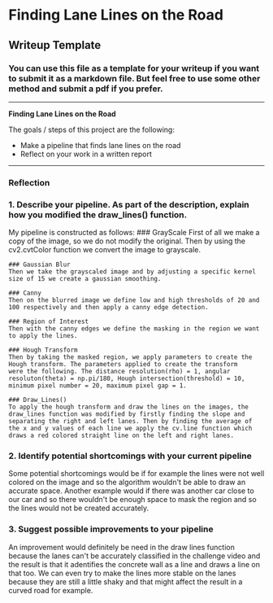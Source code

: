 # **Finding Lane Lines on the Road** 

## Writeup Template

### You can use this file as a template for your writeup if you want to submit it as a markdown file. But feel free to use some other method and submit a pdf if you prefer.

---

**Finding Lane Lines on the Road**

The goals / steps of this project are the following:
* Make a pipeline that finds lane lines on the road
* Reflect on your work in a written report


[//]: # (Image References)

[image1]: ./examples/grayscale.jpg "Grayscale"

---

### Reflection

### 1. Describe your pipeline. As part of the description, explain how you modified the draw_lines() function.

My pipeline is constructed as follows:
    ### GrayScale
    First of all we make a copy of the image, so we do not modify the original. Then by using the cv2.cvtColor function we convert the
    image to grayscale.
    
    ### Gaussian Blur
    Then we take the grayscaled image and by adjusting a specific kernel size of 15 we create a gaussian smoothing.
    
    ### Canny
    Then on the blurred image we define low and high thresholds of 20 and 100 respectively and then apply a canny edge detection.
    
    ### Region of Interest
    Then with the canny edges we define the masking in the region we want to apply the lines.
    
    ### Hough Transform
    Then by taking the masked region, we apply parameters to create the Hough transform. The parameters applied to create the transform
    were the following. The distance resolution(rho) = 1, angular resoluton(theta) = np.pi/180, Hough intersection(threshold) = 10,
    minimum pixel number = 20, maximum pixel gap = 1.
        
    ### Draw_Lines()
    To apply the hough transform and draw the lines on the images, the draw_lines function was modified by firstly finding the slope and
    separating the right and left lanes. Then by finding the average of the x and y values of each line we apply the cv.line function which
    draws a red colored straight line on the left and right lanes.


### 2. Identify potential shortcomings with your current pipeline

Some potential shortcomings would be if for example the lines were not well colored on the image and so the algorithm wouldn't be able to draw an accurate space. Another example would if there was another car close to our car and so there wouldn't be enough space to mask the region and so the lines would not be created accurately.


### 3. Suggest possible improvements to your pipeline

An improvement would definitely be need in the draw lines function because the lanes can't be accurately classified in the challenge video
and the result is that it adentifies the concrete wall as a line and draws a line on that too. We can even try to make the lines more stable on the lanes because they are still a little shaky and that might affect the result in a curved road for example.
